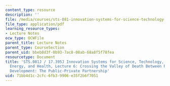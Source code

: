 ```yaml
---
content_type: resource
description: ''
file: /media/courses/sts-081-innovation-systems-for-science-technology-energy-manufacturing-and-health-spring-2017/71bb4d1c2cfc6fb39906e35f2b6f7051_MITSFS_081JS17_lec6.pdf
file_type: application/pdf
learning_resource_types:
- Lecture Notes
ocw_type: OCWFile
parent_title: Lecture Notes
parent_type: CourseSection
parent_uid: bbeb8d3f-0b93-7ac8-08ab-68a8f5f78fea
resourcetype: Document
title: 'STS.081J / 17.395J Innovation Systems for Science, Technology, Manufacturing,
  Energy, and Health, Lecture 6: Crossing the Valley of Death Between Research and
  Development: The Public-Private Partnership'
uid: 71bb4d1c-2cfc-6fb3-9906-e35f2b6f7051
---
```


